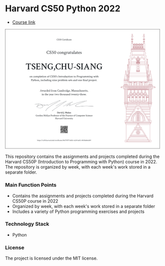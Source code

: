 # Harvard CS50 Python 2022
- [Course link](https://cs50.harvard.edu/python/2022/)

![Certificate](CS50P.png)

This repository contains the assignments and projects completed during the Harvard CS50P (Introduction to Programming with Python) course in 2022. The repository is organized by week, with each week's work stored in a separate folder.

### Main Function Points
- Contains the assignments and projects completed during the Harvard CS50P course in 2022
- Organized by week, with each week's work stored in a separate folder
- Includes a variety of Python programming exercises and projects

### Technology Stack
- Python

### License
The project is licensed under the MIT license.

